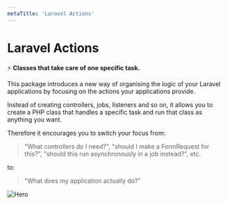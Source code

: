 ```yaml
---
metaTitle: 'Laravel Actions'
---
```


# Laravel Actions

⚡ **Classes that take care of one specific task.**

This package introduces a new way of organising the logic of your Laravel applications by focusing on the actions your applications provide.

Instead of creating controllers, jobs, listeners and so on, it allows you to create a PHP class that handles a specific task and run that class as anything you want.

Therefore it encourages you to switch your focus from:

> "What controllers do I need?", "should I make a FormRequest for this?", "should this run asynchronously in a job instead?", etc.

to:

> "What does my application actually do?"

![Hero](/hero2.png)
